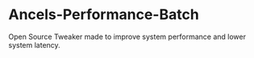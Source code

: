 # Ancels-Performance-Batch
Open Source Tweaker made to improve system performance and lower system latency. 
